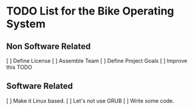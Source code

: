TODO List for the Bike Operating System
=======================================

Non Software Related
---------------------
[ ] Define License
[ ] Assemble Team
[ ] Define Project Goals
[ ] Improve this TODO

Software Related
----------------
[ ] Make it Linux based.
[ ] Let's not use GRUB
[ ] Write some code.
